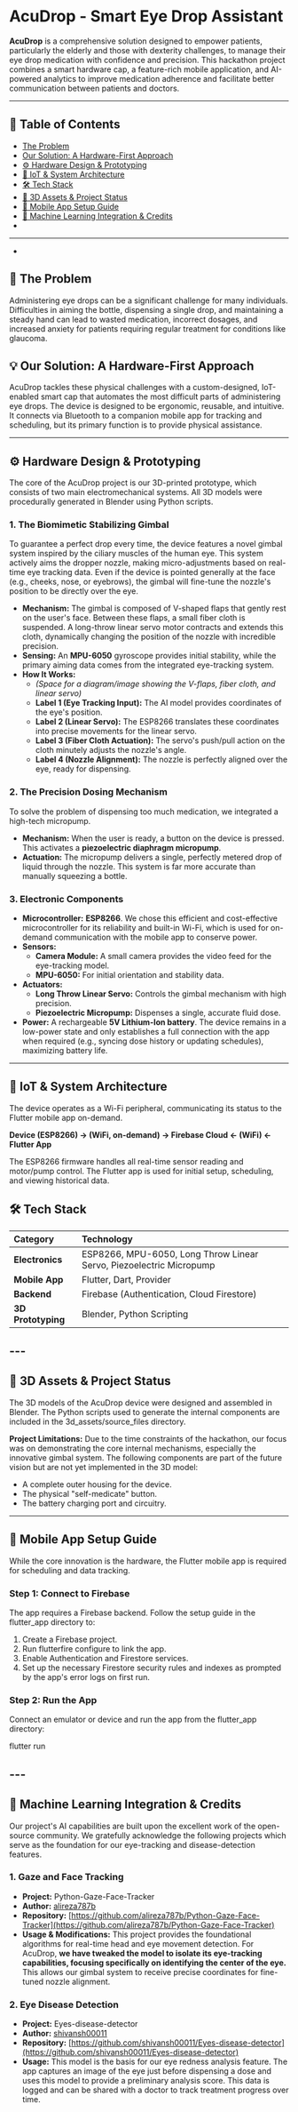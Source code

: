 # **AcuDrop \- Smart Eye Drop Assistant**

**AcuDrop** is a comprehensive solution designed to empower patients, particularly the elderly and those with dexterity challenges, to manage their eye drop medication with confidence and precision. This hackathon project combines a smart hardware cap, a feature-rich mobile application, and AI-powered analytics to improve medication adherence and facilitate better communication between patients and doctors.

---

## **📜 Table of Contents**

* [The Problem](https://www.google.com/search?q=https://github.com/rougeDAG/VMedithon_2025_HackMakers_Rising/blob/main/README.md%23-the-problem)  
* [Our Solution: A Hardware-First Approach](https://www.google.com/search?q=https://github.com/rougeDAG/VMedithon_2025_HackMakers_Rising/blob/main/README.md%23-our-solution-a-hardware-first-approach)  
* [⚙️ Hardware Design & Prototyping](https://github.com/rougeDAG/VMedithon_2025_HackMakers_Rising/blob/main/README.md#%EF%B8%8F-hardware-design--prototyping)  
* [🤖 IoT & System Architecture](https://github.com/rougeDAG/VMedithon_2025_HackMakers_Rising/blob/main/README.md#-iot--system-architecture)  
* [🛠️ Tech Stack](https://github.com/rougeDAG/VMedithon_2025_HackMakers_Rising/blob/main/README.md#%EF%B8%8F-tech-stack)  
* [🎨 3D Assets & Project Status](https://github.com/rougeDAG/VMedithon_2025_HackMakers_Rising/blob/main/README.md#-3d-assets--project-status)  
* [📱 Mobile App Setup Guide](https://github.com/rougeDAG/VMedithon_2025_HackMakers_Rising/blob/main/README.md#-mobile-app-setup-guide)  
* [🧠 Machine Learning Integration & Credits](https://github.com/rougeDAG/VMedithon_2025_HackMakers_Rising/blob/main/README.md#-machine-learning-integration--credits)  
* 

---

* 

## **🎯 The Problem**

Administering eye drops can be a significant challenge for many individuals. Difficulties in aiming the bottle, dispensing a single drop, and maintaining a steady hand can lead to wasted medication, incorrect dosages, and increased anxiety for patients requiring regular treatment for conditions like glaucoma.

## **💡 Our Solution: A Hardware-First Approach**

AcuDrop tackles these physical challenges with a custom-designed, IoT-enabled smart cap that automates the most difficult parts of administering eye drops. The device is designed to be ergonomic, reusable, and intuitive. It connects via Bluetooth to a companion mobile app for tracking and scheduling, but its primary function is to provide physical assistance.

---

## **⚙️ Hardware Design & Prototyping**

The core of the AcuDrop project is our 3D-printed prototype, which consists of two main electromechanical systems. All 3D models were procedurally generated in Blender using Python scripts.

### **1\. The Biomimetic Stabilizing Gimbal**

To guarantee a perfect drop every time, the device features a novel gimbal system inspired by the ciliary muscles of the human eye. This system actively aims the dropper nozzle, making micro-adjustments based on real-time eye tracking data. Even if the device is pointed generally at the face (e.g., cheeks, nose, or eyebrows), the gimbal will fine-tune the nozzle's position to be directly over the eye.

* **Mechanism:** The gimbal is composed of V-shaped flaps that gently rest on the user's face. Between these flaps, a small fiber cloth is suspended. A long-throw linear servo motor contracts and extends this cloth, dynamically changing the position of the nozzle with incredible precision.  
* **Sensing:** An **MPU-6050** gyroscope provides initial stability, while the primary aiming data comes from the integrated eye-tracking system.  
* **How It Works:**  
  * *(Space for a diagram/image showing the V-flaps, fiber cloth, and linear servo)*  
  * **Label 1 (Eye Tracking Input):** The AI model provides coordinates of the eye's position.  
  * **Label 2 (Linear Servo):** The ESP8266 translates these coordinates into precise movements for the linear servo.  
  * **Label 3 (Fiber Cloth Actuation):** The servo's push/pull action on the cloth minutely adjusts the nozzle's angle.  
  * **Label 4 (Nozzle Alignment):** The nozzle is perfectly aligned over the eye, ready for dispensing.

### **2\. The Precision Dosing Mechanism**

To solve the problem of dispensing too much medication, we integrated a high-tech micropump.

* **Mechanism:** When the user is ready, a button on the device is pressed. This activates a **piezoelectric diaphragm micropump**.  
* **Actuation:** The micropump delivers a single, perfectly metered drop of liquid through the nozzle. This system is far more accurate than manually squeezing a bottle.

### **3\. Electronic Components**

* **Microcontroller:** **ESP8266**. We chose this efficient and cost-effective microcontroller for its reliability and built-in Wi-Fi, which is used for on-demand communication with the mobile app to conserve power.  
* **Sensors:**  
  * **Camera Module:** A small camera provides the video feed for the eye-tracking model.  
  * **MPU-6050:** For initial orientation and stability data.  
* **Actuators:**  
  * **Long Throw Linear Servo:** Controls the gimbal mechanism with high precision.  
  * **Piezoelectric Micropump:** Dispenses a single, accurate fluid dose.  
* **Power:** A rechargeable **5V Lithium-Ion battery**. The device remains in a low-power state and only establishes a full connection with the app when required (e.g., syncing dose history or updating schedules), maximizing battery life.

---

## **🤖 IoT & System Architecture**

The device operates as a Wi-Fi peripheral, communicating its status to the Flutter mobile app on-demand.

**Device (ESP8266) \-\> (WiFi, on-demand) \-\> Firebase Cloud \<- (WiFi) \<- Flutter App**

The ESP8266 firmware handles all real-time sensor reading and motor/pump control. The Flutter app is used for initial setup, scheduling, and viewing historical data.

## **🛠️ Tech Stack**

| Category | Technology |
| :---- | :---- |
| **Electronics** | ESP8266, MPU-6050, Long Throw Linear Servo, Piezoelectric Micropump |
| **Mobile App** | Flutter, Dart, Provider |
| **Backend** | Firebase (Authentication, Cloud Firestore) |
| **3D Prototyping** | Blender, Python Scripting |

## 

## ---

## **🎨 3D Assets & Project Status**

The 3D models of the AcuDrop device were designed and assembled in Blender. The Python scripts used to generate the internal components are included in the 3d\_assets/source\_files directory.

**Project Limitations:** Due to the time constraints of the hackathon, our focus was on demonstrating the core internal mechanisms, especially the innovative gimbal system. The following components are part of the future vision but are not yet implemented in the 3D model:

* A complete outer housing for the device.  
* The physical "self-medicate" button.  
* The battery charging port and circuitry.

---

## **📱 Mobile App Setup Guide**

While the core innovation is the hardware, the Flutter mobile app is required for scheduling and data tracking.

### **Step 1: Connect to Firebase**

The app requires a Firebase backend. Follow the setup guide in the flutter\_app directory to:

1. Create a Firebase project.  
2. Run flutterfire configure to link the app.  
3. Enable Authentication and Firestore services.  
4. Set up the necessary Firestore security rules and indexes as prompted by the app's error logs on first run.

### **Step 2: Run the App**

Connect an emulator or device and run the app from the flutter\_app directory:

flutter run

## 

## ---

## **🧠 Machine Learning Integration & Credits**

Our project's AI capabilities are built upon the excellent work of the open-source community. We gratefully acknowledge the following projects which serve as the foundation for our eye-tracking and disease-detection features.

### **1\. Gaze and Face Tracking**

* **Project:** Python-Gaze-Face-Tracker  
* **Author:** [alireza787b](https://github.com/alireza787b)  
* **Repository:** [https://github.com/alireza787b/Python-Gaze-Face-Tracker](https://github.com/alireza787b/Python-Gaze-Face-Tracker)  
* **Usage & Modifications:** This project provides the foundational algorithms for real-time head and eye movement detection. For AcuDrop, **we have tweaked the model to isolate its eye-tracking capabilities, focusing specifically on identifying the center of the eye.** This allows our gimbal system to receive precise coordinates for fine-tuned nozzle alignment.

### **2\. Eye Disease Detection**

* **Project:** Eyes-disease-detector  
* **Author:** [shivansh00011](https://github.com/shivansh00011)  
* **Repository:** [https://github.com/shivansh00011/Eyes-disease-detector](https://github.com/shivansh00011/Eyes-disease-detector)  
* **Usage:** This model is the basis for our eye redness analysis feature. The app captures an image of the eye just before dispensing a dose and uses this model to provide a preliminary analysis score. This data is logged and can be shared with a doctor to track treatment progress over time.
